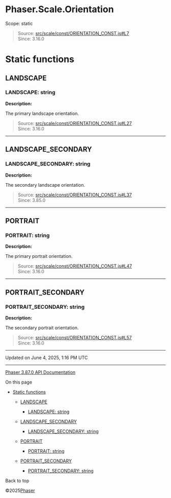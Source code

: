 # Phaser.Scale.Orientation

Scope:
static

> Source: [src/scale/const/ORIENTATION\_CONST.js#L7](https://github.com/phaserjs/phaser/blob/v3.87.0/src/scale/const/ORIENTATION_CONST.js#L7)  
> Since: 3.16.0

# Static functions

## LANDSCAPE

### LANDSCAPE: string

**Description:**

The primary landscape orientation.

> Source: [src/scale/const/ORIENTATION\_CONST.js#L27](https://github.com/phaserjs/phaser/blob/v3.87.0/src/scale/const/ORIENTATION_CONST.js#L27)  
> Since: 3.16.0

---

## LANDSCAPE\_SECONDARY

### LANDSCAPE\_SECONDARY: string

**Description:**

The secondary landscape orientation.

> Source: [src/scale/const/ORIENTATION\_CONST.js#L37](https://github.com/phaserjs/phaser/blob/v3.87.0/src/scale/const/ORIENTATION_CONST.js#L37)  
> Since: 3.85.0

---

## PORTRAIT

### PORTRAIT: string

**Description:**

The primary portrait orientation.

> Source: [src/scale/const/ORIENTATION\_CONST.js#L47](https://github.com/phaserjs/phaser/blob/v3.87.0/src/scale/const/ORIENTATION_CONST.js#L47)  
> Since: 3.16.0

---

## PORTRAIT\_SECONDARY

### PORTRAIT\_SECONDARY: string

**Description:**

The secondary portrait orientation.

> Source: [src/scale/const/ORIENTATION\_CONST.js#L57](https://github.com/phaserjs/phaser/blob/v3.87.0/src/scale/const/ORIENTATION_CONST.js#L57)  
> Since: 3.16.0

---

Updated on June 4, 2025, 1:16 PM UTC

---

[Phaser 3.87.0 API Documentation](../../index.md)

On this page

* [Static functions](#static-functions)

  + [LANDSCAPE](#landscape)

    - [LANDSCAPE: string](#landscape-string)
  + [LANDSCAPE\_SECONDARY](#landscape_secondary)

    - [LANDSCAPE\_SECONDARY: string](#landscape_secondary-string)
  + [PORTRAIT](#portrait)

    - [PORTRAIT: string](#portrait-string)
  + [PORTRAIT\_SECONDARY](#portrait_secondary)

    - [PORTRAIT\_SECONDARY: string](#portrait_secondary-string)

Back to top

©2025[Phaser](https://docs.phaser.io)